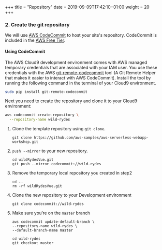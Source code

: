 +++
title = "Repository"
date = 2019-09-09T17:42:10+01:00
weight = 20
+++

### 2. Create the git repository

We will use [AWS CodeCommit][codecommit] to host your site's repository. CodeCommit is included in the [AWS Free Tier][codecommit-free-tier].

#### Using CodeCommit
The AWS Cloud9 development environment comes with AWS managed temporary credentials that are associated with your IAM user. You use these credentials with the AWS [git-remote-codecommit][git-remote-codecommit] tool (A Git Remote Helper that makes it easier to interact with AWS CodeCommit). Install the tool by running the following command in the terminal of your Cloud9 environment.

```bash
sudo pip install git-remote-codecommit
```
Next you need to create the repository and clone it to your Cloud9 environment:

```bash
aws codecommit create-repository \
  --repository-name wild-rydes
```

1.  Clone the template repository using `git clone`.
    ```
    git clone https://github.com/aws-samples/aws-serverless-webapp-workshop.git
    ```
1. `push --mirror` to your new repository.
    ```
    cd wildRydesVue.git
    git push --mirror codecommit://wild-rydes
    ```
1. Remove the temporary local repository you created in step2
    ```
    cd ..
    rm -rf wildRydesVue.git
    ```
1.  Clone the new repository to your Development environment
    ```
    git clone codecommit://wild-rydes
    ```
1.  Make sure you're on the `master` branch
    ```
    aws codecommit update-default-branch \
    --repository-name wild-rydes \
    --default-branch-name master

    cd wild-rydes
    git checkout master
    ```

[codecommit]: https://aws.amazon.com/codecommit/
[codecommit-free-tier]: https://aws.amazon.com/free/?all-free-tier.sort-by=item.additionalFields.SortRank&all-free-tier.sort-order=asc&all-free-tier.q=CodeCommit&all-free-tier.q_operator=AND
[git-remote-codecommit]: https://github.com/aws/git-remote-codecommit
